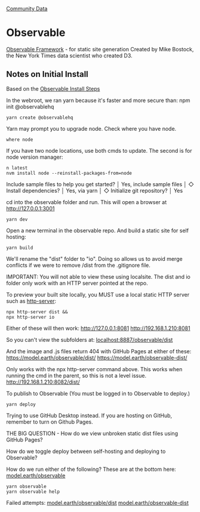 [Community Data](/community-data/) 

# Observable

[Observable Framework](https://observablehq.com/framework/) - for static site generation
Created by Mike Bostock, the New York Times data scientist who created D3.


## Notes on Initial Install

Based on the [Observable Install Steps](https://observablehq.com/framework/getting-started#3.-publish)

In the webroot, we ran yarn because it's faster and more secure than: npm init @observablehq

	yarn create @observablehq

Yarn may prompt you to upgrade node. Check where you have node.

	where node

If you have two node locations, use both cmds to update. The second is for node version manager:

	n latest
	nvm install node --reinstall-packages-from=node


Include sample files to help you get started?
│  Yes, include sample files
│
◇  Install dependencies?
│  Yes, via yarn
│
◇  Initialize git repository?
│  Yes

cd into the observable folder and run. This will open a browser at http://127.0.0.1:3001

	yarn dev

Open a new terminal in the observable repo.
And build a static site for self hosting:

	yarn build

We'll rename the "dist" folder to "io".
Doing so allows us to avoid merge conflicts if we were to remove /dist from the .gitignore file.

IMPORTANT:
You will not able to view these using localsite.
The dist and io folder only work with an HTTP server pointed at the repo.

To preview your built site locally, 
you MUST use a local static HTTP server such as [http-server](https://github.com/http-party/http-server):

	npx http-server dist &&
	npx http-server io

Either of these will then work:
http://127.0.0.1:8081
http://192.168.1.210:8081

So you can't view the subfolders at:
[localhost:8887/observable/dist](http://localhost:8887/observable/dist/)

And the image and .js files return 404 with GitHub Pages at either of these:
https://model.earth/observable/dist/
https://model.earth/observable-dist/


Only works with the npx http-server command above.
This works when running the cmd in the parent, so this is not a level issue.
http://192.168.1.210:8082/dist/


To publish to Observable (You must be logged in to Observable to deploy.)

	yarn deploy

Trying to use GitHub Desktop instead.
If you are hosting on GitHub, remember to turn on Github Pages.

THE BIG QUESTION - How do we view unbroken static dist files using GitHub Pages?

How do we toggle deploy between self-hosting and deploying to Observable?

How do we run either of the following?
These are at the bottom here: [model.earth/observable](https://model.earth/observable/)

	yarn observable
	yarn observable help


Failed attempts:
[model.earth/observable/dist](https://model.earth/observable/dist/)
[model.earth/observable-dist](https://model.earth/observable-dist/)


